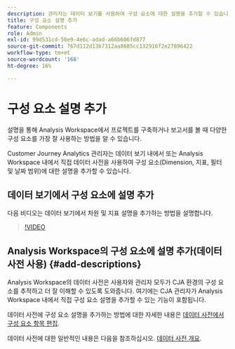 ```yaml
---
description: 관리자는 데이터 보기를 사용하여 구성 요소에 대한 설명을 추가할 수 있습니다.
title: 구성 요소 설명 추가
feature: Components
role: Admin
exl-id: 99d531cd-50e9-4e6c-adad-a66b606fd877
source-git-commit: 767d112d13b7312aa8685cc132916f2e27896422
workflow-type: tm+mt
source-wordcount: '168'
ht-degree: 16%

---
```


# 구성 요소 설명 추가

설명을 통해 Analysis Workspace에서 프로젝트를 구축하거나 보고서를 볼 때 다양한 구성 요소를 가장 잘 사용하는 방법을 알 수 있습니다.

Customer Journey Analytics 관리자는 데이터 보기 내에서 또는 Analysis Workspace 내에서 직접 데이터 사전을 사용하여 구성 요소(Dimension, 지표, 필터 및 날짜 범위)에 대한 설명을 추가할 수 있습니다.

## 데이터 보기에서 구성 요소에 설명 추가

다음 비디오는 데이터 보기에서 차원 및 지표 설명을 추가하는 방법을 설명합니다.

>[!VIDEO](https://video.tv.adobe.com/v/25453/?quality=12)

## Analysis Workspace의 구성 요소에 설명 추가(데이터 사전 사용) {#add-descriptions}

Analysis Workspace의 데이터 사전은 사용자와 관리자 모두가 CJA 환경의 구성 요소를 추적하고 더 잘 이해할 수 있도록 도와줍니다. 여기에는 CJA 관리자가 Analysis Workspace 내에서 직접 구성 요소 설명을 추가할 수 있는 기능이 포함됩니다.

데이터 사전에 구성 요소 설명을 추가하는 방법에 대한 자세한 내용은 [데이터 사전에서 구성 요소 항목 편집](/help/components/data-dictionary/edit-entries-data-dictionary.md).

데이터 사전에 대한 일반적인 내용은 다음을 참조하십시오. [데이터 사전 개요](/help/components/data-dictionary/data-dictionary-overview.md).
